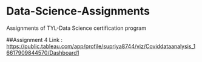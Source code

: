 # Data-Science-Assignments
Assignments of TYL-Data Science certification program

##Assignment 4
Link : https://public.tableau.com/app/profile/supriya8744/viz/Coviddataanalysis_16617909844570/Dashboard1
